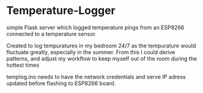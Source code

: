 # Temperature-Logger
simple Flask server which logged temperature pings from an ESP8266 connected to a temperature sensor.

Created to log tempuratures in my bedroom 24/7 as the tempurature would fluctuate greatly, especially in the summer.
From this I could derive patterns, and adjust my workflow to keep myself out of the room during the hottest times

templog.ino needs to have the network credentials and serve IP adress updated before flashing to ESP8266 board.
